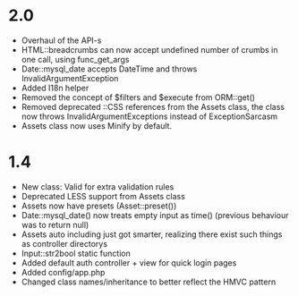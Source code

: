 2.0
=====
* Overhaul of the API-s
* HTML::breadcrumbs can now accept undefined number of crumbs in one call, using func_get_args
* Date::mysql_date accepts DateTime and throws InvalidArgumentException
* Added I18n helper
* Removed the concept of $filters and $execute from ORM::get()
* Removed deprecated ::CSS references from the Assets class, the class now throws InvalidArgumentExceptions instead of ExceptionSarcasm
* Assets class now uses Minify by default.

1.4
=====
* New class: Valid for extra validation rules
* Deprecated LESS support from Assets class
* Assets now have presets (Asset::preset())
* Date::mysql_date() now treats empty input as time() (previous behaviour was to return null)
* Assets auto including just got smarter, realizing there exist such things as controller directorys
* Input::str2bool static function
* Added default auth controller + view for quick login pages
* Added config/app.php
* Changed class names/inheritance to better reflect the HMVC pattern